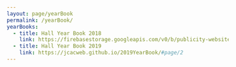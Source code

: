 ```yaml
---
layout: page/yearBook
permalink: /yearBook/
yearBooks:
  - title: Hall Year Book 2018
    link: https://firebasestorage.googleapis.com/v0/b/publicity-website.appspot.com/o/yearbook%2FHall%20Book%202018.pdf?alt=media&token=766b752a-393e-4197-921f-bd9138157117
  - title: Hall Year Book 2019
    link: https://jcacweb.github.io/2019YearBook/#page/2
---
```



